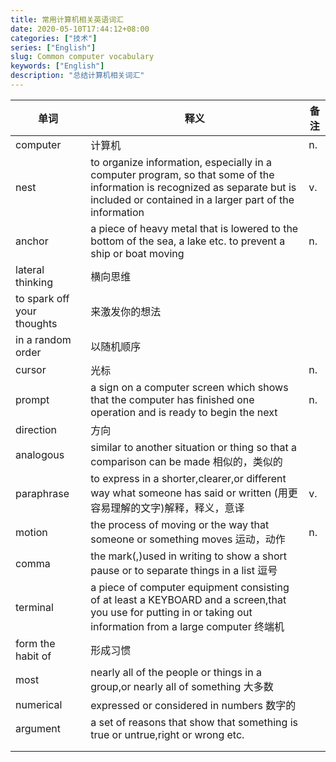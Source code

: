```yaml
---
title: 常用计算机相关英语词汇
date: 2020-05-10T17:44:12+08:00
categories: ["技术"]
series: ["English"]
slug: Common computer vocabulary
keywords: ["English"]
description: "总结计算机相关词汇" 
---
```


| 单词                       | 释义                                                         | 备注 |
| -------------------------- | ------------------------------------------------------------ | ---- |
| computer                   | 计算机                                                       | n.   |
| nest                       | to organize information, especially in a computer program, so that some of the information is recognized as separate but is included or contained in a larger part of the information | v.   |
| anchor                     | a piece of heavy metal that is lowered to the bottom of the sea, a lake etc. to prevent a ship or boat moving | n.   |
| lateral thinking           | 横向思维                                                     |      |
| to spark off your thoughts | 来激发你的想法                                               |      |
| in a random order          | 以随机顺序                                                   |      |
| cursor                     | 光标                                                         | n.   |
| prompt                     | a sign on a computer screen which shows that the computer has finished one operation and is ready to begin the next | n.   |
| direction                  | 方向                                                         |      |
| analogous                  | similar to another situation or thing so that a comparison can be made 相似的，类似的 |      |
| paraphrase                 | to express in a shorter,clearer,or different way what someone has said or written (用更容易理解的文字)解释，释义，意译 | v.   |
| motion                     | the process of moving or the way that someone or something moves 运动，动作 | n.   |
| comma                      | the mark(,)used in writing to show a short pause or to separate things in a list 逗号 |      |
| terminal                   | a piece of computer equipment consisting of at least a KEYBOARD and a screen,that you use for putting in or taking out information from a large computer 终端机 |      |
| form the habit of          | 形成习惯                                                     |      |
| most                       | nearly all of the people or things in a group,or nearly all of something 大多数 |      |
| numerical                  | expressed or considered in numbers 数字的                    |      |
| argument                   | a set of reasons that show that something is true or untrue,right or wrong etc. |      |
|                            |                                                              |      |
|                            |                                                              |      |

